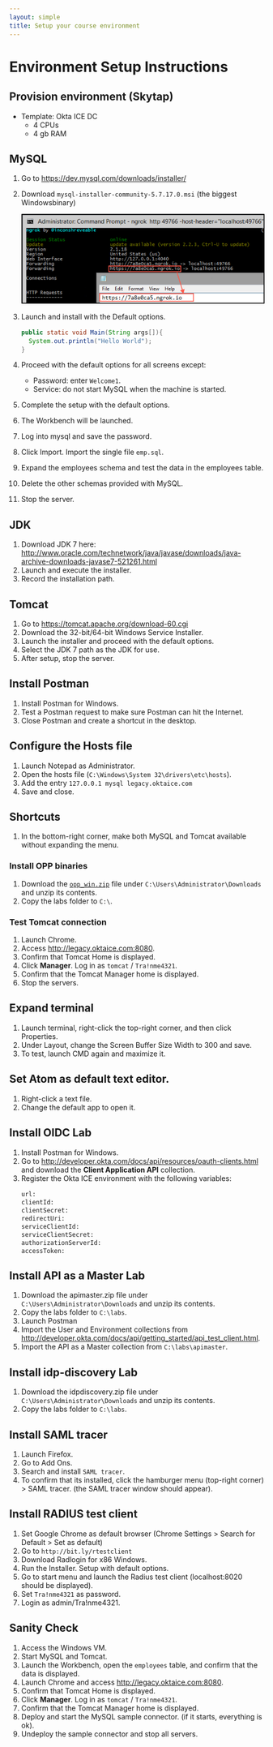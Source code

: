 ```yaml
---
layout: simple
title: Setup your course environment
---
```


Environment Setup Instructions
===================

## Provision environment (Skytap)

- Template: Okta ICE DC
  - 4 CPUs
  - 4 gb RAM

## MySQL

1. Go to https://dev.mysql.com/downloads/installer/
2. Download `mysql-installer-community-5.7.17.0.msi` (the biggest Windowsbinary)

    ![Terminal with mysql installed](img/001.png)
3. Launch and install with the Default options.

    ```java
    public static void Main(String args[]){
      System.out.println("Hello World");
    }
    ```
4. Proceed with the default options for all screens except:
    - Password: enter `Welcome1`.
    - Service: do not start MySQL when the machine is started.
6. Complete the setup with the default options.
7. The Workbench will be launched.
8. Log into mysql and save the password.
9. Click Import. Import the single file `emp.sql`.
10. Expand the employees schema and test the data in the employees table.
11. Delete the other schemas provided with MySQL.
12. Stop the server.

## JDK

1. Download JDK 7 here: http://www.oracle.com/technetwork/java/javase/downloads/java-archive-downloads-javase7-521261.html
2. Launch and execute the installer.
3. Record the installation path.

## Tomcat

1. Go to https://tomcat.apache.org/download-60.cgi
2. Download the 32-bit/64-bit Windows Service Installer.
3. Launch the installer and proceed with the default options.
4. Select the JDK 7 path as the JDK for use.
5. After setup, stop the server.

## Install Postman

1. Install Postman for Windows.
2. Test a Postman request to make sure Postman can hit the Internet.
3. Close Postman and create a shortcut in the desktop.


## Configure the Hosts file

1. Launch Notepad as Administrator.
2. Open the hosts file (`C:\Windows\System 32\drivers\etc\hosts`).
3. Add the entry `127.0.0.1 mysql legacy.oktaice.com`
4. Save and close.

## Shortcuts

1. In the bottom-right corner, make both MySQL and Tomcat available without expanding the menu.

### Install OPP binaries

1. Download the [`opp_win.zip`](opp_win.zip) file under `C:\Users\Administrator\Downloads` and unzip its contents.
2. Copy the labs folder to `C:\`.

### Test Tomcat connection

1. Launch Chrome.
2. Access http://legacy.oktaice.com:8080.
3. Confirm that Tomcat Home is displayed.
4. Click **Manager**. Log in as `tomcat` / `Tra!nme4321`.
5. Confirm that the Tomcat Manager home is displayed.
6. Stop the servers.

## Expand terminal

1. Launch terminal, right-click the top-right corner, and then click Properties.
2. Under Layout, change the Screen Buffer Size Width to 300 and save.
3. To test, launch CMD again and maximize it.

## Set Atom as default text editor.

1. Right-click a text file.
2. Change the default app to open it.

## Install OIDC Lab
1. Install Postman for Windows.
2. Go to http://developer.okta.com/docs/api/resources/oauth-clients.html and download the **Client Application API** collection.
3. Register the Okta ICE environment with the following variables:
    ```
    url:
    clientId:
    clientSecret:
    redirectUri:
    serviceClientId:
    serviceClientSecret:
    authorizationServerId:
    accessToken:
    ```

## Install API as a Master Lab
1. Download the apimaster.zip file under `C:\Users\Administrator\Downloads` and unzip its contents.
2. Copy the labs folder to `C:\labs`.
3. Launch Postman
4. Import the User and Environment collections from http://developer.okta.com/docs/api/getting_started/api_test_client.html.
5. Import the API as a Master collection from `C:\labs\apimaster`.

## Install idp-discovery Lab
1. Download the idpdiscovery.zip file under `C:\Users\Administrator\Downloads` and unzip its contents.
2. Copy the labs folder to `C:\labs`.

## Install SAML tracer
1. Launch Firefox.
2. Go to Add Ons.
3. Search and install `SAML tracer`.
4. To confirm that its installed, click the hamburger menu (top-right corner) > SAML tracer. (the SAML tracer window should appear).

## Install RADIUS test client
1. Set Google Chrome as default browser (Chrome Settings > Search for Default > Set as default)
2. Go to `http://bit.ly/rtestclient`
3. Download Radlogin for x86 Windows.
4. Run the Installer. Setup with default options.
5. Go to start menu and launch the Radius test client (localhost:8020 should be displayed).
6. Set `Tra!nme4321` as password.
7. Login as admin/Tra!nme4321.

## Sanity Check
1. Access the Windows VM.
2. Start MySQL and Tomcat.
3. Launch the Workbench, open the `employees` table, and confirm that the data is displayed.
4. Launch Chrome and access http://legacy.oktaice.com:8080.
5. Confirm that Tomcat Home is displayed.
6. Click **Manager**. Log in as `tomcat` / `Tra!nme4321`.
7. Confirm that the Tomcat Manager home is displayed.
8. Deploy and start the MySQL sample connector. (if it starts, everything is ok).
9. Undeploy the sample connector and stop all servers.
